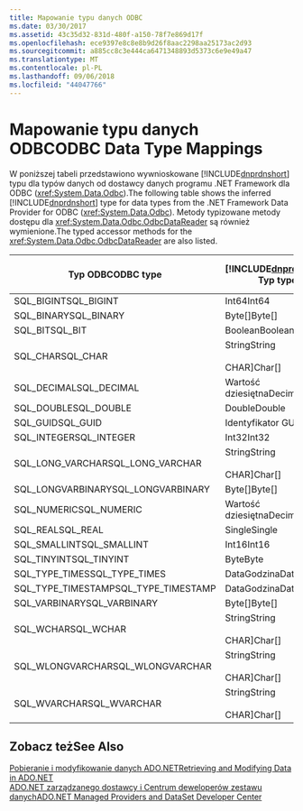 ```yaml
---
title: Mapowanie typu danych ODBC
ms.date: 03/30/2017
ms.assetid: 43c35d32-831d-480f-a150-78f7e869d17f
ms.openlocfilehash: ece9397e8c8e8b9d26f8aac2298aa25173ac2d93
ms.sourcegitcommit: a885cc8c3e444ca6471348893d5373c6e9e49a47
ms.translationtype: MT
ms.contentlocale: pl-PL
ms.lasthandoff: 09/06/2018
ms.locfileid: "44047766"
---
```

# <a name="odbc-data-type-mappings"></a><span data-ttu-id="6992f-102">Mapowanie typu danych ODBC</span><span class="sxs-lookup"><span data-stu-id="6992f-102">ODBC Data Type Mappings</span></span>
<span data-ttu-id="6992f-103">W poniższej tabeli przedstawiono wywnioskowane [!INCLUDE[dnprdnshort](../../../../includes/dnprdnshort-md.md)] typu dla typów danych od dostawcy danych programu .NET Framework dla ODBC (<xref:System.Data.Odbc>).</span><span class="sxs-lookup"><span data-stu-id="6992f-103">The following table shows the inferred [!INCLUDE[dnprdnshort](../../../../includes/dnprdnshort-md.md)] type for data types from the .NET Framework Data Provider for ODBC (<xref:System.Data.Odbc>).</span></span> <span data-ttu-id="6992f-104">Metody typizowane metody dostępu dla <xref:System.Data.Odbc.OdbcDataReader> są również wymienione.</span><span class="sxs-lookup"><span data-stu-id="6992f-104">The typed accessor methods for the <xref:System.Data.Odbc.OdbcDataReader> are also listed.</span></span>  
  
|<span data-ttu-id="6992f-105">Typ ODBC</span><span class="sxs-lookup"><span data-stu-id="6992f-105">ODBC type</span></span>|[!INCLUDE[dnprdnshort](../../../../includes/dnprdnshort-md.md)]<span data-ttu-id="6992f-106"> Typ</span><span class="sxs-lookup"><span data-stu-id="6992f-106"> type</span></span>|[!INCLUDE[dnprdnshort](../../../../includes/dnprdnshort-md.md)]<span data-ttu-id="6992f-107"> typizowane metody dostępu</span><span class="sxs-lookup"><span data-stu-id="6992f-107"> typed accessor</span></span>|  
|---------------|----------------------------------------------------------------------|--------------------------------------------------------------------------------|  
|<span data-ttu-id="6992f-108">SQL_BIGINT</span><span class="sxs-lookup"><span data-stu-id="6992f-108">SQL_BIGINT</span></span>|<span data-ttu-id="6992f-109">Int64</span><span class="sxs-lookup"><span data-stu-id="6992f-109">Int64</span></span>|<span data-ttu-id="6992f-110">GetInt64()</span><span class="sxs-lookup"><span data-stu-id="6992f-110">GetInt64()</span></span>|  
|<span data-ttu-id="6992f-111">SQL_BINARY</span><span class="sxs-lookup"><span data-stu-id="6992f-111">SQL_BINARY</span></span>|<span data-ttu-id="6992f-112">Byte[]</span><span class="sxs-lookup"><span data-stu-id="6992f-112">Byte[]</span></span>|<span data-ttu-id="6992f-113">GetBytes()</span><span class="sxs-lookup"><span data-stu-id="6992f-113">GetBytes()</span></span>|  
|<span data-ttu-id="6992f-114">SQL_BIT</span><span class="sxs-lookup"><span data-stu-id="6992f-114">SQL_BIT</span></span>|<span data-ttu-id="6992f-115">Boolean</span><span class="sxs-lookup"><span data-stu-id="6992f-115">Boolean</span></span>|<span data-ttu-id="6992f-116">GetBoolean()</span><span class="sxs-lookup"><span data-stu-id="6992f-116">GetBoolean()</span></span>|  
|<span data-ttu-id="6992f-117">SQL_CHAR</span><span class="sxs-lookup"><span data-stu-id="6992f-117">SQL_CHAR</span></span>|<span data-ttu-id="6992f-118">String</span><span class="sxs-lookup"><span data-stu-id="6992f-118">String</span></span><br /><br /> <span data-ttu-id="6992f-119">CHAR]</span><span class="sxs-lookup"><span data-stu-id="6992f-119">Char[]</span></span>|<span data-ttu-id="6992f-120">GetString()</span><span class="sxs-lookup"><span data-stu-id="6992f-120">GetString()</span></span><br /><br /> <span data-ttu-id="6992f-121">GetChars()</span><span class="sxs-lookup"><span data-stu-id="6992f-121">GetChars()</span></span>|  
|<span data-ttu-id="6992f-122">SQL_DECIMAL</span><span class="sxs-lookup"><span data-stu-id="6992f-122">SQL_DECIMAL</span></span>|<span data-ttu-id="6992f-123">Wartość dziesiętna</span><span class="sxs-lookup"><span data-stu-id="6992f-123">Decimal</span></span>|<span data-ttu-id="6992f-124">GetDecimal()</span><span class="sxs-lookup"><span data-stu-id="6992f-124">GetDecimal()</span></span>|  
|<span data-ttu-id="6992f-125">SQL_DOUBLE</span><span class="sxs-lookup"><span data-stu-id="6992f-125">SQL_DOUBLE</span></span>|<span data-ttu-id="6992f-126">Double</span><span class="sxs-lookup"><span data-stu-id="6992f-126">Double</span></span>|<span data-ttu-id="6992f-127">GetDouble()</span><span class="sxs-lookup"><span data-stu-id="6992f-127">GetDouble()</span></span>|  
|<span data-ttu-id="6992f-128">SQL_GUID</span><span class="sxs-lookup"><span data-stu-id="6992f-128">SQL_GUID</span></span>|<span data-ttu-id="6992f-129">Identyfikator GUID</span><span class="sxs-lookup"><span data-stu-id="6992f-129">Guid</span></span>|<span data-ttu-id="6992f-130">GetGuid()</span><span class="sxs-lookup"><span data-stu-id="6992f-130">GetGuid()</span></span>|  
|<span data-ttu-id="6992f-131">SQL_INTEGER</span><span class="sxs-lookup"><span data-stu-id="6992f-131">SQL_INTEGER</span></span>|<span data-ttu-id="6992f-132">Int32</span><span class="sxs-lookup"><span data-stu-id="6992f-132">Int32</span></span>|<span data-ttu-id="6992f-133">GetInt32()</span><span class="sxs-lookup"><span data-stu-id="6992f-133">GetInt32()</span></span>|  
|<span data-ttu-id="6992f-134">SQL_LONG_VARCHAR</span><span class="sxs-lookup"><span data-stu-id="6992f-134">SQL_LONG_VARCHAR</span></span>|<span data-ttu-id="6992f-135">String</span><span class="sxs-lookup"><span data-stu-id="6992f-135">String</span></span><br /><br /> <span data-ttu-id="6992f-136">CHAR]</span><span class="sxs-lookup"><span data-stu-id="6992f-136">Char[]</span></span>|<span data-ttu-id="6992f-137">GetString()</span><span class="sxs-lookup"><span data-stu-id="6992f-137">GetString()</span></span><br /><br /> <span data-ttu-id="6992f-138">GetChars()</span><span class="sxs-lookup"><span data-stu-id="6992f-138">GetChars()</span></span>|  
|<span data-ttu-id="6992f-139">SQL_LONGVARBINARY</span><span class="sxs-lookup"><span data-stu-id="6992f-139">SQL_LONGVARBINARY</span></span>|<span data-ttu-id="6992f-140">Byte[]</span><span class="sxs-lookup"><span data-stu-id="6992f-140">Byte[]</span></span>|<span data-ttu-id="6992f-141">GetBytes()</span><span class="sxs-lookup"><span data-stu-id="6992f-141">GetBytes()</span></span>|  
|<span data-ttu-id="6992f-142">SQL_NUMERIC</span><span class="sxs-lookup"><span data-stu-id="6992f-142">SQL_NUMERIC</span></span>|<span data-ttu-id="6992f-143">Wartość dziesiętna</span><span class="sxs-lookup"><span data-stu-id="6992f-143">Decimal</span></span>|<span data-ttu-id="6992f-144">GetDecimal()</span><span class="sxs-lookup"><span data-stu-id="6992f-144">GetDecimal()</span></span>|  
|<span data-ttu-id="6992f-145">SQL_REAL</span><span class="sxs-lookup"><span data-stu-id="6992f-145">SQL_REAL</span></span>|<span data-ttu-id="6992f-146">Single</span><span class="sxs-lookup"><span data-stu-id="6992f-146">Single</span></span>|<span data-ttu-id="6992f-147">GetFloat()</span><span class="sxs-lookup"><span data-stu-id="6992f-147">GetFloat()</span></span>|  
|<span data-ttu-id="6992f-148">SQL_SMALLINT</span><span class="sxs-lookup"><span data-stu-id="6992f-148">SQL_SMALLINT</span></span>|<span data-ttu-id="6992f-149">Int16</span><span class="sxs-lookup"><span data-stu-id="6992f-149">Int16</span></span>|<span data-ttu-id="6992f-150">GetInt16()</span><span class="sxs-lookup"><span data-stu-id="6992f-150">GetInt16()</span></span>|  
|<span data-ttu-id="6992f-151">SQL_TINYINT</span><span class="sxs-lookup"><span data-stu-id="6992f-151">SQL_TINYINT</span></span>|<span data-ttu-id="6992f-152">Byte</span><span class="sxs-lookup"><span data-stu-id="6992f-152">Byte</span></span>|<span data-ttu-id="6992f-153">GetByte()</span><span class="sxs-lookup"><span data-stu-id="6992f-153">GetByte()</span></span>|  
|<span data-ttu-id="6992f-154">SQL_TYPE_TIMES</span><span class="sxs-lookup"><span data-stu-id="6992f-154">SQL_TYPE_TIMES</span></span>|<span data-ttu-id="6992f-155">DataGodzina</span><span class="sxs-lookup"><span data-stu-id="6992f-155">DateTime</span></span>|<span data-ttu-id="6992f-156">GetDateTime()</span><span class="sxs-lookup"><span data-stu-id="6992f-156">GetDateTime()</span></span>|  
|<span data-ttu-id="6992f-157">SQL_TYPE_TIMESTAMP</span><span class="sxs-lookup"><span data-stu-id="6992f-157">SQL_TYPE_TIMESTAMP</span></span>|<span data-ttu-id="6992f-158">DataGodzina</span><span class="sxs-lookup"><span data-stu-id="6992f-158">DateTime</span></span>|<span data-ttu-id="6992f-159">GetDateTime()</span><span class="sxs-lookup"><span data-stu-id="6992f-159">GetDateTime()</span></span>|  
|<span data-ttu-id="6992f-160">SQL_VARBINARY</span><span class="sxs-lookup"><span data-stu-id="6992f-160">SQL_VARBINARY</span></span>|<span data-ttu-id="6992f-161">Byte[]</span><span class="sxs-lookup"><span data-stu-id="6992f-161">Byte[]</span></span>|<span data-ttu-id="6992f-162">GetBytes()</span><span class="sxs-lookup"><span data-stu-id="6992f-162">GetBytes()</span></span>|  
|<span data-ttu-id="6992f-163">SQL_WCHAR</span><span class="sxs-lookup"><span data-stu-id="6992f-163">SQL_WCHAR</span></span>|<span data-ttu-id="6992f-164">String</span><span class="sxs-lookup"><span data-stu-id="6992f-164">String</span></span><br /><br /> <span data-ttu-id="6992f-165">CHAR]</span><span class="sxs-lookup"><span data-stu-id="6992f-165">Char[]</span></span>|<span data-ttu-id="6992f-166">GetString()</span><span class="sxs-lookup"><span data-stu-id="6992f-166">GetString()</span></span><br /><br /> <span data-ttu-id="6992f-167">GetChars()</span><span class="sxs-lookup"><span data-stu-id="6992f-167">GetChars()</span></span>|  
|<span data-ttu-id="6992f-168">SQL_WLONGVARCHAR</span><span class="sxs-lookup"><span data-stu-id="6992f-168">SQL_WLONGVARCHAR</span></span>|<span data-ttu-id="6992f-169">String</span><span class="sxs-lookup"><span data-stu-id="6992f-169">String</span></span><br /><br /> <span data-ttu-id="6992f-170">CHAR]</span><span class="sxs-lookup"><span data-stu-id="6992f-170">Char[]</span></span>|<span data-ttu-id="6992f-171">GetString()</span><span class="sxs-lookup"><span data-stu-id="6992f-171">GetString()</span></span><br /><br /> <span data-ttu-id="6992f-172">GetChars()</span><span class="sxs-lookup"><span data-stu-id="6992f-172">GetChars()</span></span>|  
|<span data-ttu-id="6992f-173">SQL_WVARCHAR</span><span class="sxs-lookup"><span data-stu-id="6992f-173">SQL_WVARCHAR</span></span>|<span data-ttu-id="6992f-174">String</span><span class="sxs-lookup"><span data-stu-id="6992f-174">String</span></span><br /><br /> <span data-ttu-id="6992f-175">CHAR]</span><span class="sxs-lookup"><span data-stu-id="6992f-175">Char[]</span></span>|<span data-ttu-id="6992f-176">GetString()</span><span class="sxs-lookup"><span data-stu-id="6992f-176">GetString()</span></span><br /><br /> <span data-ttu-id="6992f-177">GetChars()</span><span class="sxs-lookup"><span data-stu-id="6992f-177">GetChars()</span></span>|  
  
## <a name="see-also"></a><span data-ttu-id="6992f-178">Zobacz też</span><span class="sxs-lookup"><span data-stu-id="6992f-178">See Also</span></span>  
 [<span data-ttu-id="6992f-179">Pobieranie i modyfikowanie danych ADO.NET</span><span class="sxs-lookup"><span data-stu-id="6992f-179">Retrieving and Modifying Data in ADO.NET</span></span>](../../../../docs/framework/data/adonet/retrieving-and-modifying-data.md)  
 [<span data-ttu-id="6992f-180">ADO.NET zarządzanego dostawcy i Centrum deweloperów zestawu danych</span><span class="sxs-lookup"><span data-stu-id="6992f-180">ADO.NET Managed Providers and DataSet Developer Center</span></span>](https://go.microsoft.com/fwlink/?LinkId=217917)
